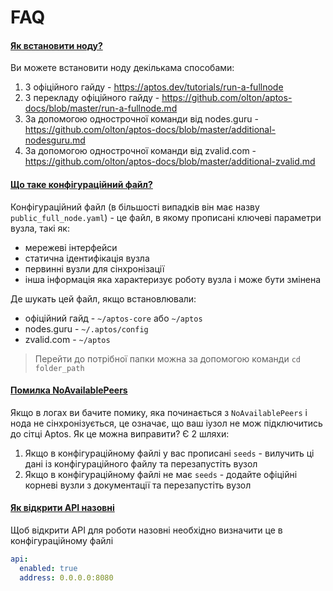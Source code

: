 # FAQ

#### [Як встановити ноду?]()

Ви можете встановити ноду декількама способами:
1. З офіційного гайду - https://aptos.dev/tutorials/run-a-fullnode
2. З перекладу офіційного гайду - https://github.com/olton/aptos-docs/blob/master/run-a-fullnode.md
3. За допомогою однострочної команди від nodes.guru - https://github.com/olton/aptos-docs/blob/master/additional-nodesguru.md
3. За допомогою однострочної команди від zvalid.com - https://github.com/olton/aptos-docs/blob/master/additional-zvalid.md

#### [Що таке конфігураційний файл?]()

Конфігураційний файл (в більшості випадків він має назву `public_full_node.yaml`) - це файл, в якому прописані ключеві параметри вузла, такі як:
+ мережеві інтерфейси
+ статична ідентифікація вузла
+ первинні вузли для сінхронізації
+ інша інформація яка характеризує роботу вузла і може бути змінена

Де шукать цей файл, якщо встановлювали:
+ офіційний гайд - `~/aptos-core` або `~/aptos`
+ nodes.guru - `~/.aptos/config`
+ zvalid.com - `~/aptos`

> Перейти до потрібної папки можна за допомогою команди `cd folder_path`

#### [Помилка NoAvailablePeers]()

Якщо в логах ви бачите помику, яка починається з `NoAvailablePeers` і нода не сінхронізується, це означає, що ваш іузол не мож підключитись до сітці Aptos.
Як це можна виправити? Є 2 шляхи:
1. Якщо в конфігураційному файлі у вас прописані `seeds` - вилучить ці дані із конфігураційного файлу та перезапустіть вузол
2. Якщо в конфігураційному файлі не має `seeds` - додайте офіційні корневі вузли з документації та перезапустіть вузол  

#### [Як відкрити API назовні]()

Щоб відкрити API для роботи назовні необхідно визначити це в конфігураційному файлі
```yaml
api:
  enabled: true
  address: 0.0.0.0:8080
```